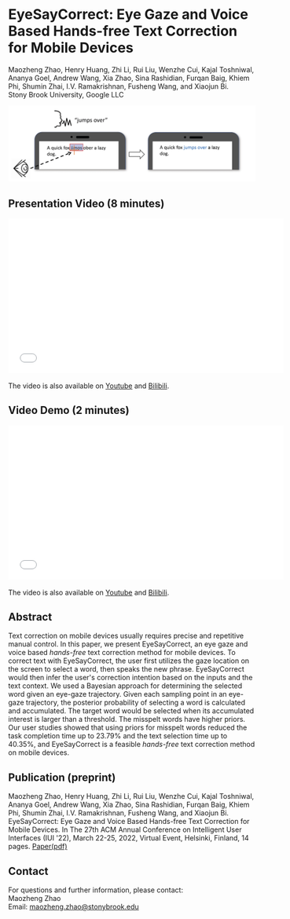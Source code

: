 # EyeSayCorrect: Eye Gaze and Voice Based Hands-free Text Correction for Mobile Devices
Maozheng Zhao, Henry Huang, Zhi Li, Rui Liu, Wenzhe Cui, Kajal Toshniwal, Ananya Goel, Andrew Wang, Xia Zhao, Sina Rashidian, Furqan Baig, Khiem Phi, Shumin Zhai, I.V. Ramakrishnan, Fusheng Wang, and Xiaojun Bi. <br/>
Stony Brook University, Google LLC

![EyeSayCorrect teaser](EyeSayCorrect_teaser.png)

## Presentation Video (8 minutes)
<p align="center">
<iframe width="560" height="315" src="//player.bilibili.com/player.html?aid=682611771&bvid=BV1AU4y1o7CM&cid=558101415&page=1" scrolling="no" border="0" title="EyeSayCorrect presentation video" frameborder="no" framespacing="0" allowfullscreen="true"> </iframe>
</p>

The video is also available on [Youtube](https://youtu.be/cSYQwaqchl0) and [Bilibili](https://www.bilibili.com/video/BV1AU4y1o7CM?share_source=copy_web).



## Video Demo (2 minutes)
<p align="center">
<iframe width="560" height="315" src="//player.bilibili.com/player.html?bvid=BV1244y1W7jt&page=1&high_quality=1" scrolling="no" border="0" title="EyeSayCorrect Demo" frameborder="no" framespacing="0" allowfullscreen="true"> </iframe>
</p>

The video is also available on [Youtube](https://youtu.be/MxVBq2SDC_k) and [Bilibili](https://www.bilibili.com/video/BV1244y1W7jt?spm_id_from=333.999.0.0).



## Abstract
Text correction on mobile devices usually requires precise and repetitive manual control. In this paper, we present EyeSayCorrect, an eye gaze and voice based *hands-free* text correction method for mobile devices. To correct text with EyeSayCorrect, the user first utilizes the gaze location on the screen to select a word, then speaks the new phrase. EyeSayCorrect would then infer the user's correction intention based on the inputs and the text context. We used a Bayesian approach for determining the selected word given an eye-gaze trajectory. Given each sampling point in an eye-gaze trajectory, the posterior probability of selecting a word is calculated and accumulated. The target word would be selected when its accumulated interest is larger than a threshold. The misspelt words have higher priors. Our user studies showed that using priors for misspelt words reduced the task completion time up to 23.79% and the text selection time up to 40.35%, and EyeSayCorrect is a feasible *hands-free* text correction method on mobile devices.

## Publication (preprint)

Maozheng Zhao, Henry Huang, Zhi Li, Rui Liu, Wenzhe Cui, Kajal Toshniwal, Ananya Goel, Andrew Wang, Xia Zhao, Sina Rashidian, Furqan Baig, Khiem Phi, Shumin Zhai, I.V. Ramakrishnan, Fusheng Wang, and Xiaojun Bi. EyeSayCorrect: Eye Gaze and Voice Based Hands-free Text Correction for Mobile Devices. In The 27th ACM Annual Conference on Intelligent User Interfaces (IUI '22), March 22-25, 2022, Virtual Event, Helsinki, Finland, 14 pages. [Paper(pdf)](iui22-1_TAPS_final.pdf)

## Contact
For questions and further information, please contact:<br/>
Maozheng Zhao<br/>
Email: maozheng.zhao@stonybrook.edu

